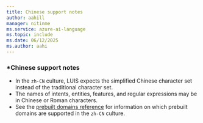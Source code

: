 ```yaml
---
title: Chinese support notes
author: aahill
manager: nitinme
ms.service: azure-ai-language
ms.topic: include
ms.date: 06/12/2025
ms.author: aahi
---
```


### *Chinese support notes

 - In the `zh-CN` culture, LUIS expects the simplified Chinese character set instead of the traditional character set.
 - The names of intents, entities, features, and regular expressions may be in Chinese or Roman characters.
 - See the [prebuilt domains reference](../luis-reference-prebuilt-domains.md) for information on which prebuilt domains are supported in the `zh-CN` culture.
<!--- When writing regular expressions in Chinese, do not insert whitespace between Chinese characters.-->
